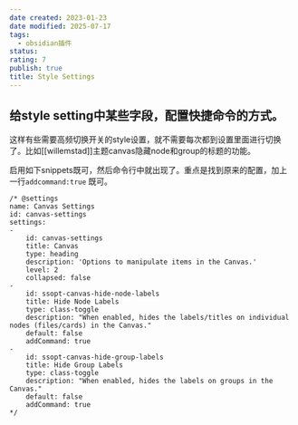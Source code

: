 ```yaml
---
date created: 2023-01-23
date modified: 2025-07-17
tags:
  - obsidian插件
status:
rating: 7
publish: true
title: Style Settings
---
```


## 给style setting中某些字段，配置快捷命令的方式。

这样有些需要高频切换开关的style设置，就不需要每次都到设置里面进行切换了。比如[[willemstad]]主题canvas隐藏node和group的标题的功能。

启用如下snippets既可，然后命令行中就出现了。重点是找到原来的配置，加上一行`addcommand:true` 既可。

```
/* @settings
name: Canvas Settings
id: canvas-settings
settings:
-
    id: canvas-settings
    title: Canvas
    type: heading
    description: 'Options to manipulate items in the Canvas.'
    level: 2
    collapsed: false
-
    id: ssopt-canvas-hide-node-labels
    title: Hide Node Labels
    type: class-toggle
    description: "When enabled, hides the labels/titles on individual nodes (files/cards) in the Canvas."
    default: false
    addCommand: true
-
    id: ssopt-canvas-hide-group-labels
    title: Hide Group Labels
    type: class-toggle
    description: "When enabled, hides the labels on groups in the Canvas."
    default: false
    addCommand: true
*/

```

